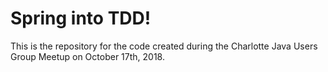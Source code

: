 # Spring into TDD!

This is the repository for the code created during the Charlotte Java Users Group Meetup on October 17th, 2018.